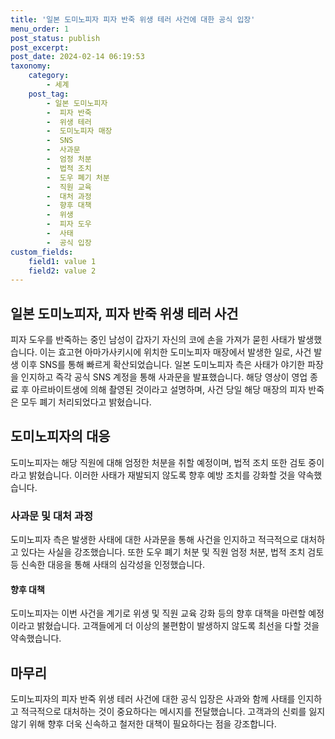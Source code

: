 ```yaml
---
title: '일본 도미노피자 피자 반죽 위생 테러 사건에 대한 공식 입장'
menu_order: 1
post_status: publish
post_excerpt: 
post_date: 2024-02-14 06:19:53
taxonomy:
    category:
        - 세계
    post_tag:
        - 일본 도미노피자
        -  피자 반죽
        -  위생 테러
        -  도미노피자 매장
        -  SNS
        -  사과문
        -  엄정 처분
        -  법적 조치
        -  도우 폐기 처분
        -  직원 교육
        -  대처 과정
        -  향후 대책
        -  위생
        -  피자 도우
        -  사태
        -  공식 입장
custom_fields:
    field1: value 1
    field2: value 2
---
```


## 일본 도미노피자, 피자 반죽 위생 테러 사건
피자 도우를 반죽하는 중인 남성이 갑자기 자신의 코에 손을 가져가 묻힌 사태가 발생했습니다. 이는 효고현 아마가사키시에 위치한 도미노피자 매장에서 발생한 일로, 사건 발생 이후 SNS를 통해 빠르게 확산되었습니다.
일본 도미노피자 측은 사태가 야기한 파장을 인지하고 즉각 공식 SNS 계정을 통해 사과문을 발표했습니다. 해당 영상이 영업 종료 후 아르바이트생에 의해 촬영된 것이라고 설명하며, 사건 당일 해당 매장의 피자 반죽은 모두 폐기 처리되었다고 밝혔습니다.
## 도미노피자의 대응
도미노피자는 해당 직원에 대해 엄정한 처분을 취할 예정이며, 법적 조치 또한 검토 중이라고 밝혔습니다. 이러한 사태가 재발되지 않도록 향후 예방 조치를 강화할 것을 약속했습니다.
### 사과문 및 대처 과정
도미노피자 측은 발생한 사태에 대한 사과문을 통해 사건을 인지하고 적극적으로 대처하고 있다는 사실을 강조했습니다. 또한 도우 폐기 처분 및 직원 엄정 처분, 법적 조치 검토 등 신속한 대응을 통해 사태의 심각성을 인정했습니다.
#### 향후 대책
도미노피자는 이번 사건을 계기로 위생 및 직원 교육 강화 등의 향후 대책을 마련할 예정이라고 밝혔습니다. 고객들에게 더 이상의 불편함이 발생하지 않도록 최선을 다할 것을 약속했습니다.
## 마무리
도미노피자의 피자 반죽 위생 테러 사건에 대한 공식 입장은 사과와 함께 사태를 인지하고 적극적으로 대처하는 것이 중요하다는 메시지를 전달했습니다. 고객과의 신뢰를 잃지 않기 위해 향후 더욱 신속하고 철저한 대책이 필요하다는 점을 강조합니다.

